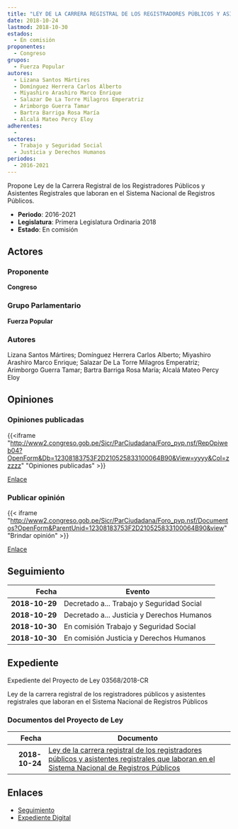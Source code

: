 ```yaml
---
title: "LEY DE LA CARRERA REGISTRAL DE LOS REGISTRADORES PÚBLICOS Y ASISTENTES REGISTRALES QUE LABORAN EN EL SISTEMA NACIONAL DE REGISTROS PÚBLICOS"
date: 2018-10-24
lastmod: 2018-10-30
estados: 
  - En comisión
proponentes: 
  - Congreso
grupos: 
  - Fuerza Popular
autores: 
  - Lizana Santos Mártires
  - Domínguez Herrera Carlos Alberto
  - Miyashiro Arashiro Marco Enrique
  - Salazar De La Torre Milagros Emperatriz
  - Arimborgo Guerra Tamar
  - Bartra Barriga Rosa María
  - Alcalá Mateo Percy Eloy
adherentes: 
  - 
sectores: 
  - Trabajo y Seguridad Social
  - Justicia y Derechos Humanos
periodos: 
  - 2016-2021
---
```


Propone Ley de la Carrera Registral de los Registradores Públicos y Asistentes Registrales que laboran en el Sistema Nacional de Registros Públicos.

- **Periodo**: 2016-2021
- **Legislatura**: Primera Legislatura Ordinaria 2018
- **Estado**: En comisión

## Actores

### Proponente

**Congreso**

### Grupo Parlamentario

**Fuerza Popular**

### Autores

Lizana Santos Mártires; Domínguez Herrera Carlos Alberto; Miyashiro Arashiro Marco Enrique; Salazar De La Torre Milagros Emperatriz; Arimborgo Guerra Tamar; Bartra Barriga Rosa María; Alcalá Mateo Percy Eloy


## Opiniones

### Opiniones publicadas

{{<iframe "http://www2.congreso.gob.pe/Sicr/ParCiudadana/Foro_pvp.nsf/RepOpiweb04?OpenForm&Db=12308183753F2D210525833100064B90&View=yyyy&Col=zzzzz" "Opiniones publicadas" >}}

[Enlace](http://www2.congreso.gob.pe/Sicr/ParCiudadana/Foro_pvp.nsf/RepOpiweb04?OpenForm&Db=12308183753F2D210525833100064B90&View=yyyy&Col=zzzzz)
### Publicar opinión

{{< iframe "http://www2.congreso.gob.pe/Sicr/ParCiudadana/Foro_pvp.nsf/Documentos?OpenForm&ParentUnid=12308183753F2D210525833100064B90&view" "Brindar opinión" >}}

[Enlace](http://www2.congreso.gob.pe/Sicr/ParCiudadana/Foro_pvp.nsf/Documentos?OpenForm&ParentUnid=12308183753F2D210525833100064B90&view)

## Seguimiento

| Fecha | Evento |
|------:|--------|
| **2018-10-29** | Decretado a... Trabajo y Seguridad Social|
| **2018-10-29** | Decretado a... Justicia y Derechos Humanos|
| **2018-10-30** | En comisión Trabajo y Seguridad Social|
| **2018-10-30** | En comisión Justicia y Derechos Humanos|


## Expediente

Expediente del Proyecto de Ley 03568/2018-CR

Ley de la carrera registral de los registradores públicos y asistentes registrales que laboran en el Sistema Nacional de Registros Públicos


### Documentos del Proyecto de Ley

| Fecha | Documento |
|------:|--------|
| **2018-10-24** | [Ley de la carrera registral de los registradores públicos y asistentes registrales que laboran en el Sistema Nacional de Registros Públicos](http://www.leyes.congreso.gob.pe/Documentos/2016_2021/Proyectos_de_Ley_y_de_Resoluciones_Legislativas/PL0356820181024..pdf) |

## Enlaces 

- [Seguimiento](http://www2.congreso.gob.pe/Sicr/TraDocEstProc/CLProLey2016.nsf/f7fff46988ca05b1052578e100829cc7/78ac5717192b6b2b0525833000821bd5?OpenDocument)
- [Expediente Digital](http://www2.congreso.gob.pe/Sicr/TraDocEstProc/CLProLey2016.nsf/f7fff46988ca05b1052578e100829cc7/78ac5717192b6b2b0525833000821bd5?OpenDocument&Click=05257FB7005EB655.eb71d0cf91d8294e05256cdf006b5706/$Body/0.1C6C)
